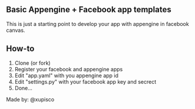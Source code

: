 ## Basic Appengine + Facebook app templates
This is just a starting point to develop your app with appengine in facebook canvas.

## How-to
1. Clone (or fork)
2. Register your facebook and appengine apps
3. Edit "app.yaml" with you appengine app id
4. Edit "settings.py" with your facebook app key and secrect
5. Done...

Made by: @xupisco